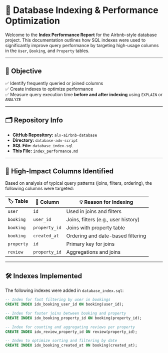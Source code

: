 # 🚀 Database Indexing & Performance Optimization

Welcome to the **Index Performance Report** for the Airbnb-style database project. This documentation outlines how SQL indexes were used to significantly improve query performance by targeting high-usage columns in the `User`, `Booking`, and `Property` tables.

---

## 🎯 Objective

✅ Identify frequently queried or joined columns  
✅ Create indexes to optimize performance  
✅ Measure query execution time **before and after indexing** using `EXPLAIN` or `ANALYZE`

---

## 🗂️ Repository Info

- **GitHub Repository:** `alx-airbnb-database`
- **Directory:** `database-adv-script`
- **SQL File:** `database_index.sql`
- **This File:** `index_performance.md`

---

## 🔎 High-Impact Columns Identified

Based on analysis of typical query patterns (joins, filters, ordering), the following columns were targeted:

| 🏷️ Table     | 🔑 Column         | 💡 Reason for Indexing              |
|--------------|-------------------|-------------------------------------|
| `user`       | `id`              | Used in joins and filters           |
| `booking`    | `user_id`         | Joins, filters (e.g., user history) |
| `booking`    | `property_id`     | Joins with property table           |
| `booking`    | `created_at`      | Ordering and date-based filtering   |
| `property`   | `id`              | Primary key for joins               |
| `review`     | `property_id`     | Aggregations and joins              |

---

## 🛠️ Indexes Implemented

The following indexes were added in `database_index.sql`:

```sql
-- Index for fast filtering by user in bookings
CREATE INDEX idx_booking_user_id ON booking(user_id);

-- Index for faster joins between booking and property
CREATE INDEX idx_booking_property_id ON booking(property_id);

-- Index for counting and aggregating reviews per property
CREATE INDEX idx_review_property_id ON review(property_id);

-- Index to optimize sorting and filtering by date
CREATE INDEX idx_booking_created_at ON booking(created_at);
